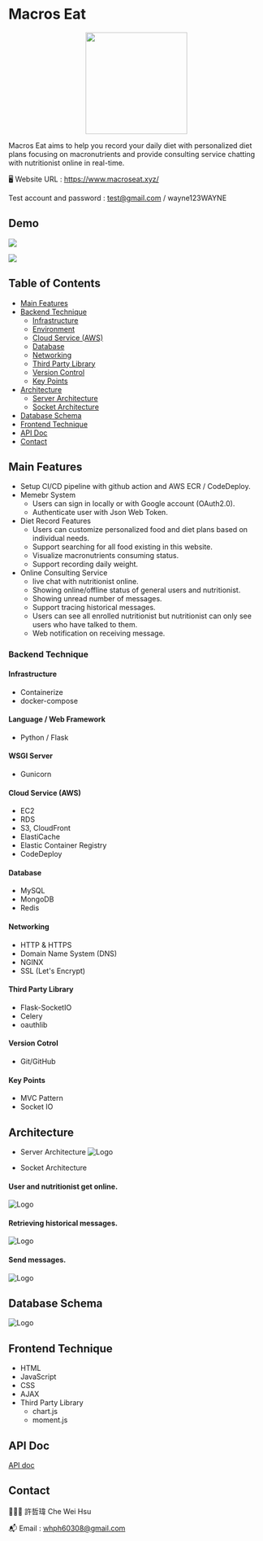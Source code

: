 
# Macros Eat

<p align="center">
  <img width="200" src="https://d2fbjpv4bzz3d2.cloudfront.net/macroseat_logo.png">
</p>

Macros Eat aims to help you record your daily diet with personalized diet plans focusing on macronutrients and provide consulting service chatting with nutritionist online in real-time. 

🖥️ Website URL : https://www.macroseat.xyz/

Test account and password : test@gmail.com / wayne123WAYNE




## Demo

![](https://d2fbjpv4bzz3d2.cloudfront.net/demo1.gif)

![](https://d2fbjpv4bzz3d2.cloudfront.net/demo2.gif)




## Table of Contents

- [Main Features](#main-features)
- [Backend Technique](#backend-technique)
  - [Infrastructure](#infrastructure)
  - [Environment](#environment)
  - [Cloud Service (AWS)](#cloud-service-(AWS))
  - [Database](#database)
  - [Networking](networking)
  - [Third Party Library](#third-party-library)
  - [Version Control](#version-control)
  - [Key Points](#key-points)
- [Architecture](#Architecture)
  - [Server Architecture](#server-architecture)
  - [Socket Architecture](#socket-architecture)
- [Database Schema](#database-schema)
- [Frontend Technique](#frontend-technique)
- [API Doc](#api-doc)
- [Contact](#contact)


## Main Features

- Setup CI/CD pipeline with github action and AWS ECR / CodeDeploy.
- Memebr System 
  - Users can sign in locally or with Google account (OAuth2.0).
  - Authenticate user with Json Web Token. 
- Diet Record Features
  - Users can customize personalized food and diet plans based on individual needs.
  - Support searching for all food existing in this website.
  - Visualize macronutrients consuming status.
  - Support recording daily weight.
- Online Consulting Service 
  - live chat with nutritionist online.
  - Showing online/offline status of general users and nutritionist.
  - Showing unread number of messages.  
  - Support tracing historical messages.
  - Users can see all enrolled nutritionist but nutritionist can only see users who have talked to them.
  - Web notification on receiving message.
### Backend Technique

#### Infrastructure
- Containerize 
- docker-compose 

#### Language / Web Framework
- Python / Flask

#### WSGI Server
- Gunicorn

#### Cloud Service (AWS)
- EC2
- RDS
- S3, CloudFront
- ElastiCache
- Elastic Container Registry
- CodeDeploy

#### Database
- MySQL
- MongoDB
- Redis

#### Networking
- HTTP & HTTPS
- Domain Name System (DNS)
- NGINX
- SSL (Let's Encrypt)

#### Third Party Library
- Flask-SocketIO
- Celery
- oauthlib

#### Version Cotrol
- Git/GitHub

#### Key Points
- MVC Pattern
- Socket IO





## Architecture

- Server Architecture
![Logo](https://d2fbjpv4bzz3d2.cloudfront.net/server_archi.png)

- Socket Architecture

#### User and nutritionist get online.
![Logo](https://d2fbjpv4bzz3d2.cloudfront.net/socket.drawio.png)

#### Retrieving historical messages.
![Logo](https://d2fbjpv4bzz3d2.cloudfront.net/socket2.drawio.png)

#### Send messages.
![Logo](https://d2fbjpv4bzz3d2.cloudfront.net/socket3.drawio.png)




## Database Schema
![Logo](https://d2fbjpv4bzz3d2.cloudfront.net/database.png)
## Frontend Technique

- HTML
- JavaScript
- CSS
- AJAX
- Third Party Library
  - chart.js 
  - moment.js 
## API Doc

[API doc](https://app.swaggerhub.com/apis/mrwayne/macros-eat/1.0.0-oas3)
## Contact

👨🏻‍💻 許哲瑋 Che Wei Hsu 

📬 Email : whph60308@gmail.com
